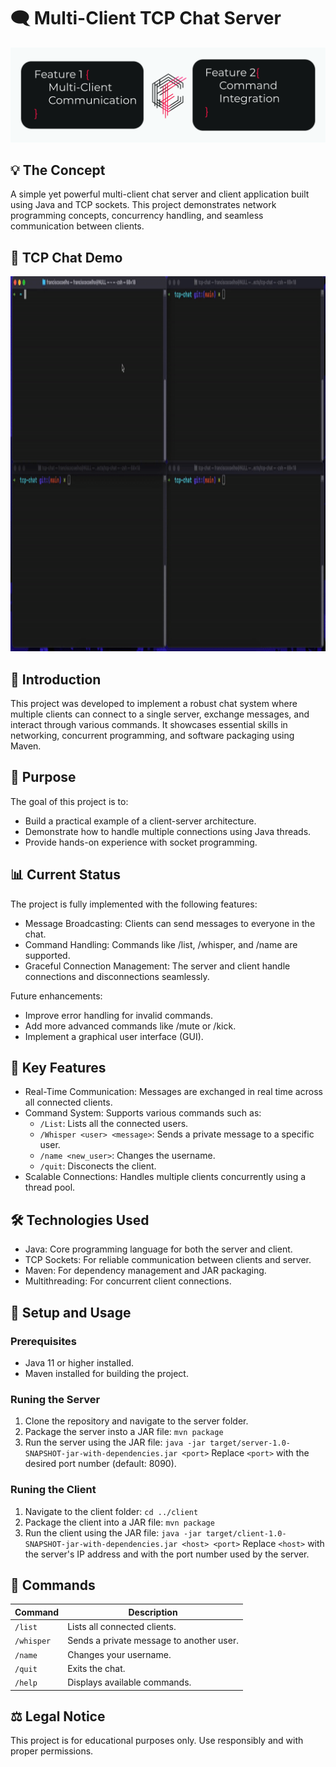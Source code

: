 # 🗨️ Multi-Client TCP Chat Server

![Project Cover](https://raw.githubusercontent.com/coelhof12/tcp-chat/refs/heads/main/assets/Repo_Covers.jpg)

## 💡 The Concept

A simple yet powerful multi-client chat server and client application built using Java and TCP sockets. This project demonstrates network programming concepts, concurrency handling, and seamless communication between clients.

## 🎥 TCP Chat Demo

<p align="left"> 
   <img width="920" height="600" src="https://raw.githubusercontent.com/coelhof12/tcp-chat/refs/heads/main/assets/tcp-chat_demo.gif"> 
</p>

## 📖 Introduction

This project was developed to implement a robust chat system where multiple clients can connect to a single server, exchange messages, and interact through various commands. It showcases essential skills in networking, concurrent programming, and software packaging using Maven.

## 🎯 Purpose

The goal of this project is to:

 - Build a practical example of a client-server architecture.
 - Demonstrate how to handle multiple connections using Java threads.
 - Provide hands-on experience with socket programming.

## 📊 Current Status

The project is fully implemented with the following features:

 - Message Broadcasting: Clients can send messages to everyone in the chat.
 - Command Handling: Commands like /list, /whisper, and /name are supported.
 - Graceful Connection Management: The server and client handle connections and disconnections seamlessly.

Future enhancements:

 - Improve error handling for invalid commands.
 - Add more advanced commands like /mute or /kick.
 - Implement a graphical user interface (GUI).

## 📝 Key Features

 - Real-Time Communication: Messages are exchanged in real time across all connected clients.
 - Command System: Supports various commands such as:
    - ```/List```: Lists all the connected users.
    - ```/Whisper <user> <message>```: Sends a private message to a specific user.
    - ```/name <new_user>```: Changes the username.
    - ```/quit```: Disconects the client.
 - Scalable Connections: Handles multiple clients concurrently using a thread pool.

## 🛠️ Technologies Used

 - Java: Core programming language for both the server and client.
 - TCP Sockets: For reliable communication between clients and server.
 - Maven: For dependency management and JAR packaging.
 - Multithreading: For concurrent client connections.

## 🚀 Setup and Usage

### Prerequisites
  - Java 11 or higher installed.
  - Maven installed for building the project.
### Runing the Server 
1. Clone the repository and navigate to the server folder.
2. Package the server insto a JAR file:
  ```mvn package```
3. Run the server using the JAR file:
  ```java -jar target/server-1.0-SNAPSHOT-jar-with-dependencies.jar <port>```
Replace ```<port>``` with the desired port number (default: 8090).
### Runing the Client
1. Navigate to the client folder:
```cd ../client```
2. Package the client into a JAR file:
```mvn package```
3. Run the client using the JAR file:
```java -jar target/client-1.0-SNAPSHOT-jar-with-dependencies.jar <host> <port>```
Replace ```<host>``` with the server's IP address and <port> with the port number used by the server.

## 📝 Commands

| Command        | Description                                   |
|----------------|-----------------------------------------------|
| `/list`        | Lists all connected clients.                 |
| `/whisper`     | Sends a private message to another user.     |
| `/name`        | Changes your username.                       |
| `/quit`        | Exits the chat.                              |
| `/help`        | Displays available commands.                 |


## ⚖️ Legal Notice

This project is for educational purposes only. Use responsibly and with proper permissions.
